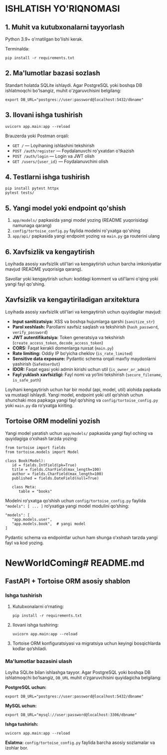 # ISHLATISH YO'RIQNOMASI

## 1. Muhit va kutubxonalarni tayyorlash

Python 3.9+ o'rnatilgan bo'lishi kerak.

Terminalda:
```
pip install -r requirements.txt
```

## 2. Ma'lumotlar bazasi sozlash

Standart holatda SQLite ishlaydi. Agar PostgreSQL yoki boshqa DB ishlatmoqchi bo'lsangiz, muhit o'zgaruvchisini belgilang:

```
export DB_URL="postgres://user:password@localhost:5432/dbname"
```

## 3. Ilovani ishga tushirish

```
uvicorn app.main:app --reload
```

Brauzerda yoki Postman orqali:
- `GET /` — Loyihaning ishlashini tekshirish
- `POST /auth/register` — Foydalanuvchi ro'yxatdan o'tkazish
- `POST /auth/login` — Login va JWT olish
- `GET /users/{user_id}` — Foydalanuvchini olish

## 4. Testlarni ishga tushirish

```
pip install pytest httpx
pytest tests/
```

## 5. Yangi model yoki endpoint qo'shish

1. `app/models/` papkasida yangi model yozing (README yuqorisidagi namunaga qarang)
2. `config/tortoise_config.py` faylida modelni ro'yxatga qo'shing
3. `app/api/` papkasida yangi endpoint yozing va `main.py` ga routerini ulang

## 6. Xavfsizlik va kengaytirish

Loyihada asosiy xavfsizlik util'lari va kengaytirish uchun barcha imkoniyatlar mavjud (README yuqorisiga qarang).

Savollar yoki kengaytirish uchun: koddagi komment va util'larni o'qing yoki yangi fayl qo'shing.
## Xavfsizlik va kengaytiriladigan arxitektura

Loyihada asosiy xavfsizlik util'lari va kengaytirish uchun quyidagilar mavjud:

- **Input sanitizatsiya:** XSS va boshqa hujumlarga qarshi (`sanitize_str`)
- **Parol xeshlash:** Parollarni xavfsiz saqlash va tekshirish (`hash_password`, `verify_password`)
- **JWT autentifikatsiya:** Token generatsiya va tekshirish (`create_access_token`, `decode_access_token`)
- **CORS:** Faqat kerakli domenlarga ruxsat (`main.py`)
- **Rate limiting:** Oddiy IP bo‘yicha cheklov (`is_rate_limited`)
- **Sensitive data exposure:** Pydantic schema orqali maxfiy maydonlarni yashirish (`SafeUserOut`)
- **IDOR:** Faqat egasi yoki admin kirishi uchun util (`is_owner_or_admin`)
- **Fayl yuklash xavfsizligi:** Fayl nomi va yo‘lini tekshirish (`secure_filename`, `is_safe_path`)

Loyihani kengaytirish uchun har bir modul (api, model, util) alohida papkada va mustaqil ishlaydi. Yangi model, endpoint yoki util qo‘shish uchun shunchaki mos papkaga yangi fayl qo‘shing va `config/tortoise_config.py` yoki `main.py` da ro‘yxatga kiriting.
## Tortoise ORM modelini yozish

Yangi model yaratish uchun `app/models/` papkasida yangi fayl oching va quyidagiga o‘xshash tarzda yozing:

```
from tortoise import fields
from tortoise.models import Model

class Book(Model):
   id = fields.IntField(pk=True)
   title = fields.CharField(max_length=100)
   author = fields.CharField(max_length=100)
   published = fields.DateField(null=True)

   class Meta:
      table = "books"
```

Modelni ro‘yxatga qo‘shish uchun `config/tortoise_config.py` faylida `"models": [ ... ]` ro‘yxatiga yangi model modulini qo‘shing:

```
"models": [
   "app.models.user",
   "app.models.book",  # yangi model
]
```

Pydantic schema va endpointlar uchun ham shunga o‘xshash tarzda yangi fayl va kod yozing.
# NewWorldComing# README.md

## FastAPI + Tortoise ORM asosiy shablon

### Ishga tushirish

1. Kutubxonalarni o‘rnating:
   ```
   pip install -r requirements.txt
   ```

2. Ilovani ishga tushiring:
   ```
   uvicorn app.main:app --reload
   ```

3. Tortoise ORM konfiguratsiyasi va migratsiya uchun keyingi bosqichlarda kodlar qo‘shiladi.

### Ma'lumotlar bazasini ulash

Loyiha SQLite bilan ishlashga tayyor. Agar PostgreSQL yoki boshqa DB ishlatmoqchi bo‘lsangiz, `DB_URL` muhit o‘zgaruvchisini quyidagicha belgilang:

**PostgreSQL uchun:**
```
export DB_URL="postgres://user:password@localhost:5432/dbname"
```

**MySQL uchun:**
```
export DB_URL="mysql://user:password@localhost:3306/dbname"
```

**Ishga tushirish:**
```
uvicorn app.main:app --reload
```

**Eslatma:**
`config/tortoise_config.py` faylida barcha asosiy sozlamalar va izohlar bor.